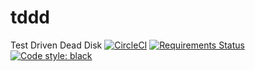 # tddd
Test Driven Dead Disk
[![CircleCI](https://circleci.com/gh/b00kwrm/tddd.svg?style=svg)](https://circleci.com/gh/b00kwrm/tddd)
[![Requirements Status](https://requires.io/github/b00kwrm/tddd/requirements.svg?branch=master)](https://requires.io/github/b00kwrm/tddd/requirements/?branch=master)
[![Code style: black](https://img.shields.io/badge/code%20style-black-000000.svg)](https://github.com/ambv/black)
